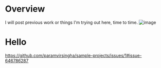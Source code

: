 # Overview 
I will post previous work or things I'm trying out here, time to time.
![image](https://user-images.githubusercontent.com/67073262/86151711-19ac3680-bacd-11ea-9b90-85dd62a143f8.png)
# Hello 
https://github.com/paramvirsingha/sample-projects/issues/1#issue-646786287
